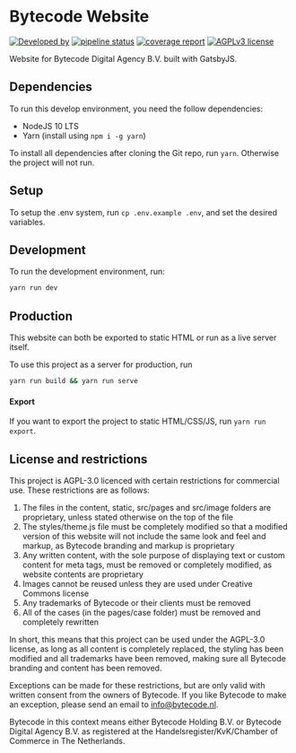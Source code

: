 # Bytecode Website

[![Developed by](https://img.shields.io/badge/Developed%20by-Bytecode.nl-green.svg)](https://bytecode.nl)
[![pipeline status](https://git.bytedev.io/bytecode/bytecode-website/badges/develop/pipeline.svg)](https://git.bytedev.io/bytecode/bytecode-website/commits/develop)
[![coverage report](https://git.bytedev.io/bytecode/bytecode-website/badges/develop/coverage.svg)](https://git.bytedev.io/bytecode/bytecode-website/commits/develop)
[![AGPLv3 license](https://img.shields.io/badge/License-AGPLv3-blue.svg)](https://www.gnu.org/licenses/agpl-3.0.en.html)

Website for Bytecode Digital Agency B.V. built with GatsbyJS.

## Dependencies

To run this develop environment, you need the follow dependencies:

* NodeJS 10 LTS
* Yarn (install using `npm i -g yarn`)

To install all dependencies after cloning the Git repo, run `yarn`. Otherwise the project will not run.

## Setup

To setup the .env system, run `cp .env.example .env`, and set the desired variables.

## Development

To run the development environment, run:

```sh
yarn run dev
```

## Production

This website can both be exported to static HTML or run as a live server itself.

To use this project as a server for production, run

```sh
yarn run build && yarn run serve
```

#### Export

If you want to export the project to static HTML/CSS/JS, run `yarn run export`.

## License and restrictions

This project is AGPL-3.0 licenced with certain restrictions for commercial use. These restrictions are as follows:

1. The files in the content, static, src/pages and src/image folders are proprietary, unless stated otherwise on the top of the file
2. The styles/theme.js file must be completely modified so that a modified version of this website will not include the same look and feel and markup, as Bytecode branding and markup is proprietary
3. Any written content, with the sole purpose of displaying text or custom content for meta tags, must be removed or completely modified, as website contents are proprietary
4. Images cannot be reused unless they are used under Creative Commons license
5. Any trademarks of Bytecode or their clients must be removed
6. All of the cases (in the pages/case folder) must be removed and completely rewritten

In short, this means that this project can be used under the AGPL-3.0 license, as long as all content is completely replaced, the styling has been modified and all trademarks have been removed, making sure all Bytecode branding and content has been removed.

Exceptions can be made for these restrictions, but are only valid with written consent from the owners of Bytecode. If you like Bytecode to make an exception, please send an email to [info@bytecode.nl](mailto:info@bytecode.nl).

Bytecode in this context means either Bytecode Holding B.V. or Bytecode Digital Agency B.V. as registered at the Handelsregister/KvK/Chamber of Commerce in The Netherlands.

